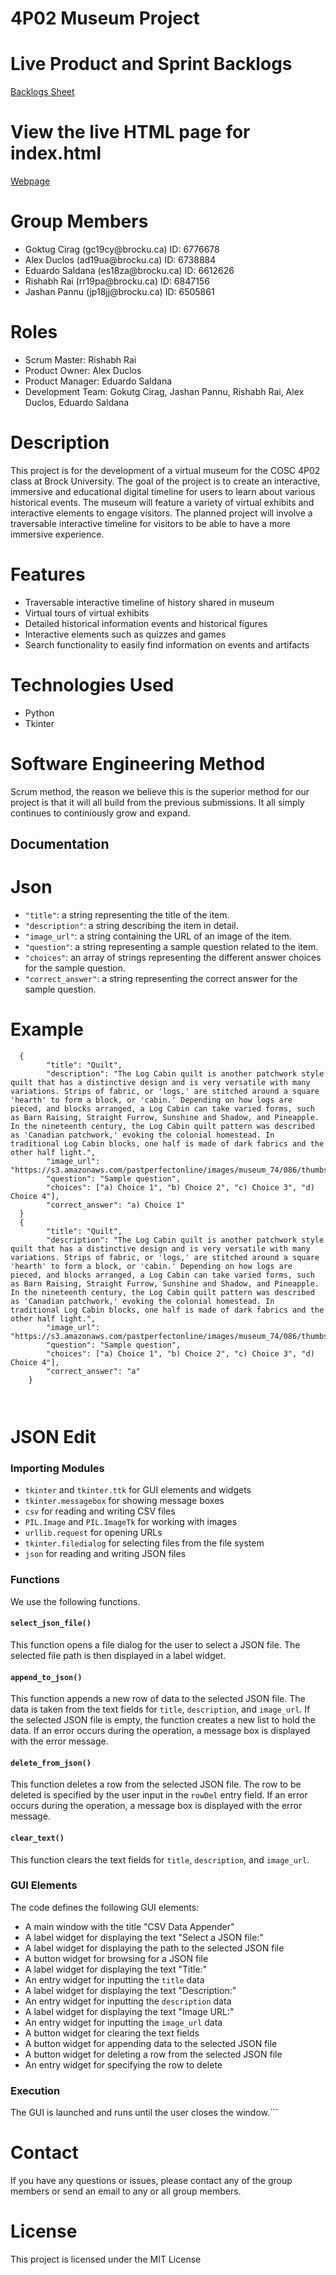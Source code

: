 4P02 Museum Project
====================

# Live Product and Sprint Backlogs
[Backlogs Sheet](https://docs.google.com/spreadsheets/d/1FwdKNZmc1wWEivzn2ezl59bVdrNpcElhstLYFrKzrvw/edit?usp=sharing)

# View the live HTML page for index.html
[Webpage](https://htmlpreview.github.io/?https://github.com/Rishabh9742/COSC4P02/blob/main/Web/index.html)

# Group Members

<ul>
  <li>Goktug Cirag (gc19cy@brocku.ca) ID: 6776678</li>
  <li>Alex Duclos (ad19ua@brocku.ca) ID: 6738884</li>
  <li>Eduardo Saldana (es18za@brocku.ca) ID: 6612626</li>
  <li>Rishabh Rai (rr19pa@brocku.ca) ID: 6847156</li>
  <li>Jashan Pannu (jp18jj@brocku.ca) ID: 6505861</li>
</ul>

# Roles
<ul>
  <li>Scrum Master: Rishabh Rai</li>
  <li>Product Owner: Alex Duclos</li>
  <li>Product Manager: Eduardo Saldana</li>
  <li>Development Team: Gokutg Cirag, Jashan Pannu, Rishabh Rai, Alex Duclos, Eduardo Saldana</li>
</ul>

# Description
This project is for the development of a virtual museum for the COSC 4P02 class at Brock University. The goal of the project is to create an interactive, immersive and educational digital timeline for users to learn about various historical events. The museum will feature a variety of virtual exhibits and interactive elements to engage visitors. The planned project will involve a traversable interactive timeline for visitors to be able to have a more immersive experience.

# Features
<ul>
  <li> Traversable interactive timeline of history shared in museum </li>
  <li> Virtual tours of virtual exhibits </li>
  <li> Detailed historical information events and historical figures </li>
  <li> Interactive elements such as quizzes and games </li>
  <li> Search functionality to easily find information on events and artifacts </li>
</ul>

# Technologies Used
<ul>
  <li> Python </li>
  <li> Tkinter </li>
</ul>

# Software Engineering Method
Scrum method, the reason we believe this is the superior method for our project is that it will all build from the previous submissions. It all simply continues to continiously grow and expand.

## Documentation

# Json
- `"title"`: a string representing the title of the item.
- `"description"`: a string describing the item in detail.
- `"image_url"`: a string containing the URL of an image of the item.
- `"question"`: a string representing a sample question related to the item.
- `"choices"`: an array of strings representing the different answer choices for the sample question.
- `"correct_answer"`: a string representing the correct answer for the sample question.

# Example
```  
  {
        "title": "Quilt",
        "description": "The Log Cabin quilt is another patchwork style quilt that has a distinctive design and is very versatile with many variations. Strips of fabric, or 'logs,' are stitched around a square 'hearth' to form a block, or 'cabin.' Depending on how logs are pieced, and blocks arranged, a Log Cabin can take varied forms, such as Barn Raising, Straight Furrow, Sunshine and Shadow, and Pineapple. In the nineteenth century, the Log Cabin quilt pattern was described as 'Canadian patchwork,' evoking the colonial homestead. In traditional Log Cabin blocks, one half is made of dark fabrics and the other half light.",
        "image_url": "https://s3.amazonaws.com/pastperfectonline/images/museum_74/086/thumbs/9776.jpg",
        "question": "Sample question",
        "choices": ["a) Choice 1", "b) Choice 2", "c) Choice 3", "d) Choice 4"],
        "correct_answer": "a) Choice 1"
  }
  {
        "title": "Quilt",
        "description": "The Log Cabin quilt is another patchwork style quilt that has a distinctive design and is very versatile with many variations. Strips of fabric, or 'logs,' are stitched around a square 'hearth' to form a block, or 'cabin.' Depending on how logs are pieced, and blocks arranged, a Log Cabin can take varied forms, such as Barn Raising, Straight Furrow, Sunshine and Shadow, and Pineapple. In the nineteenth century, the Log Cabin quilt pattern was described as 'Canadian patchwork,' evoking the colonial homestead. In traditional Log Cabin blocks, one half is made of dark fabrics and the other half light.",
        "image_url": "https://s3.amazonaws.com/pastperfectonline/images/museum_74/086/thumbs/9776.jpg",
        "question": "Sample question",
        "choices": ["a) Choice 1", "b) Choice 2", "c) Choice 3", "d) Choice 4"],
        "correct_answer": "a"
    }
    
 
```

# JSON Edit

### Importing Modules
- `tkinter` and `tkinter.ttk` for GUI elements and widgets
- `tkinter.messagebox` for showing message boxes
- `csv` for reading and writing CSV files
- `PIL.Image` and `PIL.ImageTk` for working with images
- `urllib.request` for opening URLs
- `tkinter.filedialog` for selecting files from the file system
- `json` for reading and writing JSON files

### Functions
We use the following functions.

#### `select_json_file()`
This function opens a file dialog for the user to select a JSON file. The selected file path is then displayed in a label widget.

#### `append_to_json()`
This function appends a new row of data to the selected JSON file. The data is taken from the text fields for `title`, `description`, and `image_url`. If the selected JSON file is empty, the function creates a new list to hold the data. If an error occurs during the operation, a message box is displayed with the error message.

#### `delete_from_json()`
This function deletes a row from the selected JSON file. The row to be deleted is specified by the user input in the `rowDel` entry field. If an error occurs during the operation, a message box is displayed with the error message.

#### `clear_text()`
This function clears the text fields for `title`, `description`, and `image_url`.

### GUI Elements
The code defines the following GUI elements:
- A main window with the title "CSV Data Appender"
- A label widget for displaying the text "Select a JSON file:"
- A label widget for displaying the path to the selected JSON file
- A button widget for browsing for a JSON file
- A label widget for displaying the text "Title:"
- An entry widget for inputting the `title` data
- A label widget for displaying the text "Description:"
- An entry widget for inputting the `description` data
- A label widget for displaying the text "Image URL:"
- An entry widget for inputting the `image_url` data
- A button widget for clearing the text fields
- A button widget for appending data to the selected JSON file
- A button widget for deleting a row from the selected JSON file
- An entry widget for specifying the row to delete

### Execution
The GUI is launched and runs until the user closes the window.```

# Contact
If you have any questions or issues, please contact any of the group members or send an email to any or all group members. 

# License
This project is licensed under the MIT License


